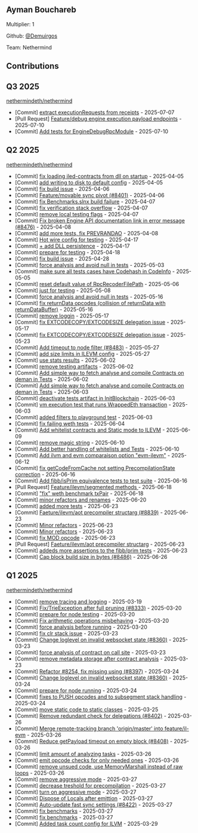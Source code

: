 
## Ayman Bouchareb
Multiplier: 1

Github: [@Demuirgos](https://github.com/Demuirgos)

Team: Nethermind

## Contributions

## Q3 2025


[nethermindeth/nethermind](https://github.com/nethermindeth/nethermind)
* [Commit] [extract executionRequests from receipts](https://github.com/NethermindEth/nethermind/commit/566246d734255090c07d838d7c9588d048730ac6) - 2025-07-07
* [Pull Request] [Feature/debug engine execution payload endpoints](https://github.com/NethermindEth/nethermind/pull/8970) - 2025-07-10
* [Commit] [Add tests for EngineDebugRpcModule](https://github.com/NethermindEth/nethermind/commit/4c1bcbe8a50ae41ea6a67f65936867e209941753) - 2025-07-10
## Q2 2025


[nethermindeth/nethermind](https://github.com/nethermindeth/nethermind)
* [Commit] [fix loading iled-contracts from dll on startup](https://github.com/NethermindEth/nethermind/commit/a5a2c58aba77b466333602e385b5335468138b2d) - 2025-04-05
* [Commit] [add writing to disk to default config](https://github.com/NethermindEth/nethermind/commit/3b4974055ec7c4766710e5c0a6a8997b0848005a) - 2025-04-05
* [Commit] [fix build issue](https://github.com/NethermindEth/nethermind/commit/075f771007577513e5b40d079177c0974ebff410) - 2025-04-06
* [Commit] [Feature/movable sync pivot (#8401)](https://github.com/NethermindEth/nethermind/commit/5fa6b6f212e1fe09543b8370b088847542b13f17) - 2025-04-06
* [Commit] [fix Benchmarks.slnx build failure](https://github.com/NethermindEth/nethermind/commit/56e332069ddae4b43c5be5ce181bad64e9f73276) - 2025-04-07
* [Commit] [fix verification stack overflow](https://github.com/NethermindEth/nethermind/commit/6f3e7dc2d7a51342613cd118a003f507cad3c5ca) - 2025-04-07
* [Commit] [remove local testing flags](https://github.com/NethermindEth/nethermind/commit/3e3277eaa4b44401a820fc16ad6d6c2e562ed76e) - 2025-04-07
* [Commit] [Fix broken Engine API documentation link in error message (#8476)](https://github.com/NethermindEth/nethermind/commit/220fffd70931e8dbb44ae3674444d7a6bbd9970f) - 2025-04-08
* [Commit] [add more tests, fix PREVRANDAO](https://github.com/NethermindEth/nethermind/commit/01d8324e8f6765b26990c937992653f6d33fe31b) - 2025-04-08
* [Commit] [Hot wire config for testing](https://github.com/NethermindEth/nethermind/commit/55386cc4dbd99e4e9571b72d2665cc8529411c1e) - 2025-04-17
* [Commit] [+ add DLL persistence](https://github.com/NethermindEth/nethermind/commit/4404ec65024357657571cb1a61242a9378476b60) - 2025-04-17
* [Commit] [prepare for testing](https://github.com/NethermindEth/nethermind/commit/8e01de252f2859b951d0ac633fce4894b0d2fa54) - 2025-04-18
* [Commit] [fix build issue](https://github.com/NethermindEth/nethermind/commit/690b1a013cd98581629f010887a4cf6744f23105) - 2025-04-28
* [Commit] [force analysis and avoid null in tests](https://github.com/NethermindEth/nethermind/commit/5e7d28130dff7a997a82975c60365b9fdf7e0c57) - 2025-05-03
* [Commit] [make sure all tests cases have Codehash in CodeInfo](https://github.com/NethermindEth/nethermind/commit/ba522372d868f646eb0fe8b4e36fd42241809b7c) - 2025-05-05
* [Commit] [reset default value of RpcRecoderFilePath](https://github.com/NethermindEth/nethermind/commit/f065a2177aa53a86bd5b8fcf3c5d7b467c746e58) - 2025-05-06
* [Commit] [just for testing](https://github.com/NethermindEth/nethermind/commit/fa220c8e347ee856d374a56b6cdbef92a385c245) - 2025-05-08
* [Commit] [force analysis and avoid null in tests](https://github.com/NethermindEth/nethermind/commit/5e7d28130dff7a997a82975c60365b9fdf7e0c57) - 2025-05-16
* [Commit] [fix returnData opcodes (collision of returnData with returnDataBuffer)](https://github.com/NethermindEth/nethermind/commit/ae5235aa4aa24dcd00d44e7fa260d65139b901ee) - 2025-05-16
* [Commit] [remove loggin](https://github.com/NethermindEth/nethermind/commit/725751563ec00082ffc04beae5c4dbe982d51995) - 2025-05-17
* [Commit] [fix EXTCODECOPY/EXTCODESIZE delegation issue](https://github.com/NethermindEth/nethermind/commit/1f6a571233241467d9b1f43e3ed1e30c471589b5) - 2025-05-17
* [Commit] [fix EXTCODECOPY/EXTCODESIZE delegation issue](https://github.com/NethermindEth/nethermind/commit/1f6a571233241467d9b1f43e3ed1e30c471589b5) - 2025-05-23
* [Commit] [Add timeout to node filter (#8483)](https://github.com/NethermindEth/nethermind/commit/fd56a42081b606931d70297b843f4194b2049348) - 2025-05-27
* [Commit] [add size limits in ILEVM config](https://github.com/NethermindEth/nethermind/commit/09dda748e7756f843f215a8225b34d27def4e600) - 2025-05-27
* [Commit] [use stats results](https://github.com/NethermindEth/nethermind/commit/2db022f2c5ce13515d442655deb38314b95536f9) - 2025-06-02
* [Commit] [remove testing artifacts](https://github.com/NethermindEth/nethermind/commit/e184b80c1f8b161564c5749442d2433c2d414561) - 2025-06-02
* [Commit] [Add simple way to fetch analyse and compile Contracts on deman in Tests](https://github.com/NethermindEth/nethermind/commit/ed7d0ff93534caf8e7dceb0b7cf22389e4fc5dca) - 2025-06-02
* [Commit] [Add simple way to fetch analyse and compile Contracts on deman in Tests](https://github.com/NethermindEth/nethermind/commit/ed7d0ff93534caf8e7dceb0b7cf22389e4fc5dca) - 2025-06-03
* [Commit] [deactivate tests artifact in InitBlockchain](https://github.com/NethermindEth/nethermind/commit/d750bae4e19303e9c50e39a1b646a286f4d824b0) - 2025-06-03
* [Commit] [vm execution test that runs WrappedEth transaction](https://github.com/NethermindEth/nethermind/commit/f31686fd0a6cf6ddaadda9784a7044141562fe70) - 2025-06-03
* [Commit] [added filters to playground test](https://github.com/NethermindEth/nethermind/commit/0c81cc524408abdf9d7e675d7997afc4a67fa60c) - 2025-06-03
* [Commit] [fix failing weth tests](https://github.com/NethermindEth/nethermind/commit/11e71a89f2639e9428f8ea29e538a79f3ddf60f6) - 2025-06-04
* [Commit] [Add whitelist contracts and Static mode to ILEVM](https://github.com/NethermindEth/nethermind/commit/58392315efd9a415ee736afc2fbeff8b109dba83) - 2025-06-09
* [Commit] [remove magic string](https://github.com/NethermindEth/nethermind/commit/b960021db55646ce1f40b4d7d503e46d3d9b32af) - 2025-06-10
* [Commit] [Add better handling of whitelists and Tests](https://github.com/NethermindEth/nethermind/commit/824891f707ba18d1e43804801a7d8aa54e15bfc7) - 2025-06-10
* [Commit] [Add ilvm and evm comparaison option "evm-ilevm"](https://github.com/NethermindEth/nethermind/commit/42728483c539e40f9e66ed0bb0fe3f546ffae408) - 2025-06-12
* [Commit] [fix getCodeFromCache not setting PrecompilationState correction](https://github.com/NethermindEth/nethermind/commit/ba46d58c4a5134e29b967023b29d41d9edc6248e) - 2025-06-16
* [Commit] [Add fibb/isPrim equivalence tests to test suite](https://github.com/NethermindEth/nethermind/commit/a70ad2124083b3bb89d619a09a108cdb2af9b2fa) - 2025-06-16
* [Pull Request] [Feature/ilevm/segmented methods ](https://github.com/NethermindEth/nethermind/pull/8802) - 2025-06-18
* [Commit] ["fix" weth benchmark txPair](https://github.com/NethermindEth/nethermind/commit/5f4c27a2f1558bd6626a6d1280e1d6932f3186af) - 2025-06-18
* [Commit] [minor refactors and renames](https://github.com/NethermindEth/nethermind/commit/5208f11e927731fbbd632d97aa2c69f7935e6dfa) - 2025-06-20
* [Commit] [added more tests](https://github.com/NethermindEth/nethermind/commit/b2d947fe160c38cc5fc26c8625b8fd1ca5ab9fb5) - 2025-06-23
* [Commit] [Faeture/ilevm/aot precompiler structarg (#8839)](https://github.com/NethermindEth/nethermind/commit/a360454c7488b52b1f8ef833cf6a7d6bb437866b) - 2025-06-23
* [Commit] [Minor refactors](https://github.com/NethermindEth/nethermind/commit/c01ebb8dc2b608166a74a364650d8320acde109d) - 2025-06-23
* [Commit] [Minor refactors](https://github.com/NethermindEth/nethermind/commit/8a762f0df88ea7a351210d4258fe2628d4a2a1de) - 2025-06-23
* [Commit] [fix MOD opcode](https://github.com/NethermindEth/nethermind/commit/b39abf9a9c2c142ee9a7e0ba4694dc0ad6670071) - 2025-06-23
* [Pull Request] [Faeture/ilevm/aot precompiler structarg](https://github.com/NethermindEth/nethermind/pull/8839) - 2025-06-23
* [Commit] [addeds more assertions to the fibb/prim tests](https://github.com/NethermindEth/nethermind/commit/119d2757ac62347e4c0b453837547b21283c2236) - 2025-06-23
* [Commit] [Cap block build size in bytes (#8486)](https://github.com/NethermindEth/nethermind/commit/d9588610f0fe7ff3ecaf3bafd827a2d1b034bd7a) - 2025-06-26
## Q1 2025

[nethermindeth/nethermind](https://github.com/nethermindeth/nethermind)
* [Commit] [remove tracing and logging](https://github.com/NethermindEth/nethermind/commit/d606c0bad7483bf7587ac96bb9fca2b60b3bb5bf) - 2025-03-19
* [Commit] [Fix/TrieException after full pruning (#8333)](https://github.com/NethermindEth/nethermind/commit/84f4f8b011b9f0b89d16b6da3a25c68e78a2e44d) - 2025-03-20
* [Commit] [prepare for node testing](https://github.com/NethermindEth/nethermind/commit/10b16f4474d95af70b3f480dc378b46d1d4e75a1) - 2025-03-20
* [Commit] [Fix arithmetic operations misbehaving](https://github.com/NethermindEth/nethermind/commit/4d74ae7c86433b06560312e21726ca0bb4f1450e) - 2025-03-20
* [Commit] [force analysis before running](https://github.com/NethermindEth/nethermind/commit/d28215b07645b2b33d49f88dac6961e4522f2624) - 2025-03-20
* [Commit] [fix clr stack issue](https://github.com/NethermindEth/nethermind/commit/0a51974e540a7bd17a0879fc69ed8d7143e82b83) - 2025-03-23
* [Commit] [Change loglevel on invalid websocket state (#8360)](https://github.com/NethermindEth/nethermind/commit/c576793cdf8f60562ed6314f0bcf6fb67127dbf3) - 2025-03-23
* [Commit] [force analysis of contract on call site](https://github.com/NethermindEth/nethermind/commit/26b45e86c6861e8d9dceca9aa247851e3225b560) - 2025-03-23
* [Commit] [remove metadata storage after contract analysis](https://github.com/NethermindEth/nethermind/commit/dad2249832c42913bfce3c8202c03c1c9d5e8fd5) - 2025-03-23
* [Commit] [Refactor #8254, fix missing using (#8397)](https://github.com/NethermindEth/nethermind/commit/4399b840c0e5ff14f449a8527f48484e237633bd) - 2025-03-24
* [Commit] [Change loglevel on invalid websocket state (#8360)](https://github.com/NethermindEth/nethermind/commit/c576793cdf8f60562ed6314f0bcf6fb67127dbf3) - 2025-03-24
* [Commit] [prepare for node running](https://github.com/NethermindEth/nethermind/commit/adb54aacc4c45b0eeb9c0086fcaa2cc4bcb0dd29) - 2025-03-24
* [Commit] [fixes to PUSH opcodes and to subsegment stack handling](https://github.com/NethermindEth/nethermind/commit/fd41013c085c4c4a1dc200f5a21102e812645f77) - 2025-03-24
* [Commit] [move static code to static classes](https://github.com/NethermindEth/nethermind/commit/5785b323cc474916169f24ae323d374f07b77c93) - 2025-03-25
* [Commit] [Remove redundant check for delegations (#8402)](https://github.com/NethermindEth/nethermind/commit/d15d5a79f3b46adad24de653362d34436abab4b4) - 2025-03-26
* [Commit] [Merge remote-tracking branch 'origin/master' into feature/il-evm](https://github.com/NethermindEth/nethermind/commit/94372fcc92590db31f6756ed5623b388eeeeef8c) - 2025-03-26
* [Commit] [Reduce getPayload timeout on empty block (#8408)](https://github.com/NethermindEth/nethermind/commit/79b69d1ebb102ee122028ed9037c965b5f972c7d) - 2025-03-26
* [Commit] [limit amount of analyzing tasks](https://github.com/NethermindEth/nethermind/commit/177451d9a2f960baf0b94e28965bea917115ad5f) - 2025-03-26
* [Commit] [emit opcode checks for only needed ones](https://github.com/NethermindEth/nethermind/commit/a75af6efb832701e7f2b2ddaf6063a99dae9f0ec) - 2025-03-26
* [Commit] [remove unsued code, use MemoryMarshall instead of raw loops](https://github.com/NethermindEth/nethermind/commit/2d73d093af2b1d2d6cdebc00c614bf51207b168e) - 2025-03-26
* [Commit] [remove aggressive mode](https://github.com/NethermindEth/nethermind/commit/9e0583252e7754dc863c3599d3b809b9f8ede5ab) - 2025-03-27
* [Commit] [decrease treshold for precompilation](https://github.com/NethermindEth/nethermind/commit/67b2da817e37cee7f1d4a629a4ef4223ccc090ea) - 2025-03-27
* [Commit] [turn on aggressive mode](https://github.com/NethermindEth/nethermind/commit/3b45e92ecd606035288f0f44e95d48c5486f9a88) - 2025-03-27
* [Commit] [Dispose of Locals after emittion](https://github.com/NethermindEth/nethermind/commit/87bc1fdafb1115774ea4bcac296be9a13f81adbc) - 2025-03-27
* [Commit] [Auto-update fast sync settings (#8422)](https://github.com/NethermindEth/nethermind/commit/f2794bf0561b48ceade8762eb803c806b29c4a5e) - 2025-03-27
* [Commit] [fix benchmarks](https://github.com/NethermindEth/nethermind/commit/75ab1b93e2b84e0e5bbce13e0e072f047a16c25e) - 2025-03-27
* [Commit] [fix benchmarks](https://github.com/NethermindEth/nethermind/commit/291fff92d1acef1357a50d17c69976e79485f68b) - 2025-03-27
* [Commit] [Added task count config for ILVM](https://github.com/NethermindEth/nethermind/commit/fc031d6c3de944f6f62873be87f0d01b1748ab61) - 2025-03-29
